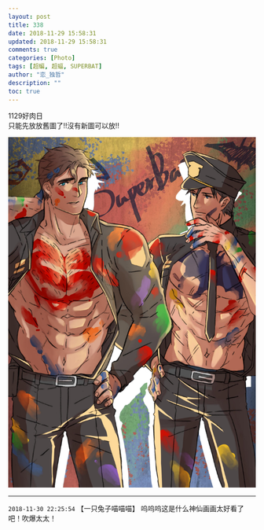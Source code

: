 ```yaml
---
layout: post
title: 338
date: 2018-11-29 15:58:31
updated: 2018-11-29 15:58:31
comments: true
categories: [Photo]
tags: [超蝙, 超蝠, SUPERBAT]
author: "恋_独哲"
description: ""
toc: true
---
```


<p>1129好肉日<br />只能先放放舊圖了!!沒有新圖可以放!!<br /></p>

![](https://raw.githubusercontent.com/alicewish/maple50821/master/img_YW5MWVN1NEpoZFh1dlJ6dmIyd2ZsTURSbVpzZVlIbkVjOVRZVEZKRVovYkNZOUo5dElwR1ZnPT0.jpg)

---

`2018-11-30 22:25:54` 【一只兔子喵喵喵】 呜呜呜这是什么神仙画画太好看了吧！吹爆太太！

